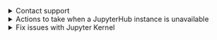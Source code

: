 
<details>

<summary>Contact support</summary>

When contacting support, be sure to include your Cloud ML Platform instance ID. The instance ID can be found under ML Platform -> Instances -> Instance Name.

Clicking on the instance name will open the instance information page. On the "ID" line, you can copy the instance ID by clicking the "Copy" icon.

</details>

<details>

<summary>Actions to take when a JupyterHub instance is unavailable</summary>

In case the JupyterHub interface stops responding, you should reboot the JupyterHub VM instance.

To restart the VM

1. Go to the **Cloud Servers** -> **Virtual Machines** section.
2. Click ![ ](/en/assets/more-icon.svg "inline") for the JupyterHub VM instance and select **Restart**.

You can learn more about managing VM instances in ["Starting, Stopping, and Restarting a VM"](../../../computing/iaas/service-management/vm/vm-manage#start_stop_restart_vm).

</details>

<details>

<summary>Fix issues with Jupyter Kernel</summary>

The Jupyter Kernel needs to be restarted after installing the libraries or if it hangs. To restart the Kernel, in the JupyterHub interface, select the menu item "Kernel" -> "Restart Kernel".

You can learn more about connecting to the JupyterHub interface in the article [“Connecting to JupyterHub”](../jupyterhub/quick-start/connect/).

</details>
